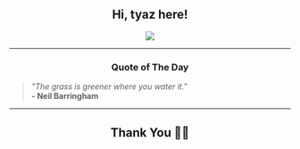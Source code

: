 <h2 align="center"> Hi, tyaz here!</h2>

<p align="center">
<a href="https://github.com/tyazx" alt="github streak"><img src="https://dvst-streak.herokuapp.com/?user=tyazx&theme=tokyonight&fire=DD472C"></a>
</p>

<hr>
<h3 align="center">Quote of The Day</h3>
<p align="center">
<blockquote>
<i>"The grass is greener where you water it."</i>
<br>
<b>- Neil Barringham</b>
</blockquote>
</p>


<hr>
<h2 align="center">Thank You 🙏🏼</h2>
